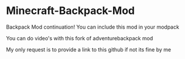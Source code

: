 # Minecraft-Backpack-Mod
Backpack Mod continuation!
You can include this mod in your modpack

You can do video's with this fork of adventurebackpack mod

My only request is to provide a link to this github if not its fine by me
